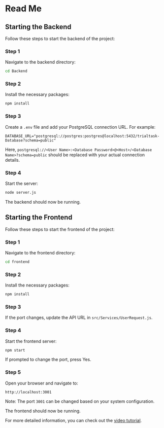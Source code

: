 # Read Me

## Starting the Backend

Follow these steps to start the backend of the project:

### Step 1
Navigate to the backend directory:
```sh
cd Backend
```

### Step 2
Install the necessary packages:
```sh
npm install
```

### Step 3
Create a `.env` file and add your PostgreSQL connection URL. For example:
```plaintext
DATABASE_URL="postgresql://postgres:postgres@localhost:5432/trialtask-Database?schema=public"
```
Here, `postgresql://<User Name>:<Database Password>@<Host>/<Database Name>?schema=public` should be replaced with your actual connection details.

### Step 4
Start the server:
```sh
node server.js
```

The backend should now be running.

## Starting the Frontend

Follow these steps to start the frontend of the project:

### Step 1
Navigate to the frontend directory:
```sh
cd frontend
```

### Step 2
Install the necessary packages:
```sh
npm install
```

### Step 3
If the port changes, update the API URL in `src/Services/UserRequest.js`.

### Step 4
Start the frontend server:
```sh
npm start
```
If prompted to change the port, press Yes.

### Step 5
Open your browser and navigate to:
```plaintext
http://localhost:3001
```
Note: The port `3001` can be changed based on your system configuration.

The frontend should now be running.

For more detailed information, you can check out the [video tutorial](https://www.loom.com/share/01f116446a444b6ba63dafafddffe1be?sid=344943fb-ca17-4ab3-90a2-627c9ca3db61).